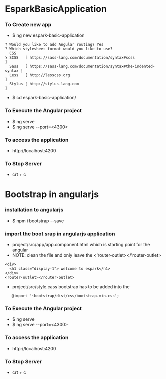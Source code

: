 # EsparkBasicApplication

### To Create new app 
* $ ng new espark-basic-application
```
? Would you like to add Angular routing? Yes
? Which stylesheet format would you like to use? 
  CSS 
❯ SCSS   [ https://sass-lang.com/documentation/syntax#scss                ] 
  Sass   [ https://sass-lang.com/documentation/syntax#the-indented-syntax ] 
  Less   [ http://lesscss.org                                             ] 
  Stylus [ http://stylus-lang.com                                         ] 
```

* $ cd espark-basic-application/

### To Execute the Angular project
* $ ng serve 
* $ ng serve --port=<4300>

### To access the application 
* http://localhost:4200

### To Stop Server 
* crt + c

# Bootstrap in angularjs 
### installation to angularjs 
* $ npm i bootstrap --save

### import the boot srap in angularjs application 
* project/src/app/app.component.html which is starting point for the angular  
* NOTE: clean the file and only leave the <'router-outlet></'router-outlet>
```
<div>
  <h1 class="display-1"> welcome to espark</h1>
</div>
<router-outlet></router-outlet>
```

*  project/src/style.cass  bootstrap has to be added into the 
```
   @import '~bootstrap/dist/css/bootstrap.min.css';
```

### To Execute the Angular project
* $ ng serve 
* $ ng serve --port=<4300>
	
### To access the application 
* http://localhost:4200

### To Stop Server 
* crt + c
